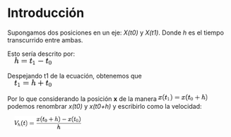 # Introducción

Supongamos dos posiciones en un eje: *X(t0)* y *X(t1)*. Donde *h* es el tiempo transcurrido entre ambas.

Esto sería descrito por:  
&nbsp;&nbsp;&nbsp;&nbsp;<img src="eq1.png" height=16>

Despejando t1 de la ecuación, obtenemos que  
&nbsp;&nbsp;&nbsp;&nbsp;<img src="eq2.png" height=16>

Por lo que considerando la posición **x** de la manera <img src="eq3.png" height=16>
podemos renombrar *x(t0)* y *x(t0+h)* y escribirlo como la velocidad:

&nbsp;&nbsp;&nbsp;&nbsp;<img src="eq4.png" height=30>
